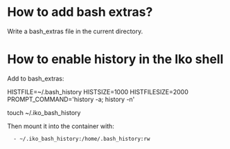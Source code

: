 # How to add bash extras?

Write a bash_extras file in the current directory.

# How to enable history in the Iko shell

Add to bash_extras:

HISTFILE=~/.bash_history
HISTSIZE=1000
HISTFILESIZE=2000
PROMPT_COMMAND='history -a; history -n'

touch ~/.iko_bash_history

Then mount it into the container with:

      - ~/.iko_bash_history:/home/.bash_history:rw
